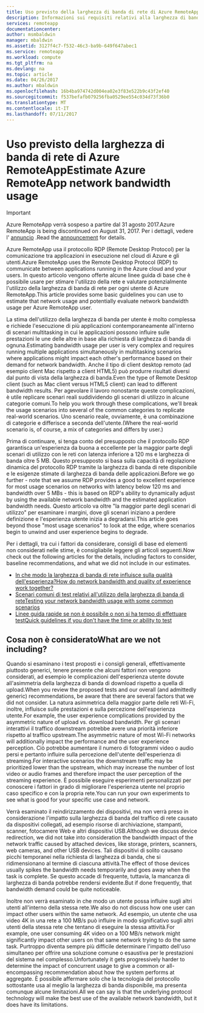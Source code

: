 ```yaml
---
title: Uso previsto della larghezza di banda di rete di Azure RemoteApp | Documentazione Microsoft
description: Informazioni sui requisiti relativi alla larghezza di banda di rete per le raccolte e le app Azure RemoteApp.
services: remoteapp
documentationcenter: 
author: msmbaldwin
manager: mbaldwin
ms.assetid: 3127f4c7-f532-46c3-ba9b-649f647abec1
ms.service: remoteapp
ms.workload: compute
ms.tgt_pltfrm: na
ms.devlang: na
ms.topic: article
ms.date: 04/26/2017
ms.author: mbaldwin
ms.openlocfilehash: 16b4ba974742d004ea02e3f83e522b9c43f2ef40
ms.sourcegitcommit: f537befafb079256fba0529ee554c034d73f36b0
ms.translationtype: MT
ms.contentlocale: it-IT
ms.lasthandoff: 07/11/2017
---
```

# <a name="estimate-azure-remoteapp-network-bandwidth-usage"></a><span data-ttu-id="ad92d-103">Uso previsto della larghezza di banda di rete di Azure RemoteApp</span><span class="sxs-lookup"><span data-stu-id="ad92d-103">Estimate Azure RemoteApp network bandwidth usage</span></span>
> [!IMPORTANT]
> <span data-ttu-id="ad92d-104">Azure RemoteApp verrà sospeso a partire dal 31 agosto 2017.</span><span class="sxs-lookup"><span data-stu-id="ad92d-104">Azure RemoteApp is being discontinued on August 31, 2017.</span></span> <span data-ttu-id="ad92d-105">Per i dettagli, vedere l' [annuncio](https://go.microsoft.com/fwlink/?linkid=821148) .</span><span class="sxs-lookup"><span data-stu-id="ad92d-105">Read the [announcement](https://go.microsoft.com/fwlink/?linkid=821148) for details.</span></span>
> 
> 

<span data-ttu-id="ad92d-106">Azure RemoteApp usa il protocollo RDP (Remote Desktop Protocol) per la comunicazione tra applicazioni in esecuzione nel cloud di Azure e gli utenti.</span><span class="sxs-lookup"><span data-stu-id="ad92d-106">Azure RemoteApp uses the Remote Desktop Protocol (RDP) to communicate between applications running in the Azure cloud and your users.</span></span> <span data-ttu-id="ad92d-107">In questo articolo vengono offerte alcune linee guida di base che è possibile usare per stimare l'utilizzo della rete e valutare potenzialmente l'utilizzo della larghezza di banda di rete per ogni utente di Azure RemoteApp.</span><span class="sxs-lookup"><span data-stu-id="ad92d-107">This article provides some basic guidelines you can use to estimate that network usage and potentially evaluate network bandwidth usage per Azure RemoteApp user.</span></span>

<span data-ttu-id="ad92d-108">La stima dell'utilizzo della larghezza di banda per utente è molto complessa e richiede l'esecuzione di più applicazioni contemporaneamente all'interno di scenari multitasking in cui le applicazioni possono influire sulle prestazioni le une delle altre in base alla richiesta di larghezza di banda di ognuna.</span><span class="sxs-lookup"><span data-stu-id="ad92d-108">Estimating bandwidth usage per user is very complex and requires running multiple applications simultaneously in multitasking scenarios where applications might impact each other's performance based on their demand for network bandwidth.</span></span> <span data-ttu-id="ad92d-109">Anche il tipo di client desktop remoto (ad esempio client Mac rispetto a client HTML5) può produrre risultati diversi dal punto di vista della larghezza di banda.</span><span class="sxs-lookup"><span data-stu-id="ad92d-109">Even the type of Remote Desktop client (such as Mac client versus HTML5 client) can lead to different bandwidth results.</span></span> <span data-ttu-id="ad92d-110">Per agevolare il lavoro nonostante queste complicazioni, è utile replicare scenari reali suddividendo gli scenari di utilizzo in alcune categorie comuni.</span><span class="sxs-lookup"><span data-stu-id="ad92d-110">To help you work through these complications, we'll break the usage scenarios into several of the common categories to replicate real-world scenarios.</span></span> <span data-ttu-id="ad92d-111">Uno scenario reale, ovviamente, è una combinazione di categorie e differisce a seconda dell'utente.</span><span class="sxs-lookup"><span data-stu-id="ad92d-111">(Where the real-world scenario is, of course, a mix of categories and differs by user.)</span></span>

<span data-ttu-id="ad92d-112">Prima di continuare, si tenga conto del presupposto che il protocollo RDP garantisca un'esperienza da buona a eccellente per la maggior parte degli scenari di utilizzo con le reti con latenza inferiore a 120 ms e larghezza di banda oltre 5 MB. Questo presupposto si basa sulla capacità di regolazione dinamica del protocollo RDP tramite la larghezza di banda di rete disponibile e le esigenze stimate di larghezza di banda delle applicazioni.</span><span class="sxs-lookup"><span data-stu-id="ad92d-112">Before we go further - note that we assume RDP provides a good to excellent experience for most usage scenarios on networks with latency below 120 ms and bandwidth over 5 MBs - this is based on RDP's ability to dynamically adjust by using the available network bandwidth and the estimated application bandwidth needs.</span></span> <span data-ttu-id="ad92d-113">Questo articolo va oltre "la maggior parte degli scenari di utilizzo" per esaminare i margini, dove gli scenari iniziano a perdere definizione e l'esperienza utente inizia a degradarsi.</span><span class="sxs-lookup"><span data-stu-id="ad92d-113">This article goes beyond those "most usage scenarios" to look at the edge, where scenarios begin to unwind and user experience begins to degrade.</span></span>

<span data-ttu-id="ad92d-114">Per i dettagli, tra cui i fattori da considerare, consigli di base ed elementi non considerati nelle stime, è consigliabile leggere gli articoli seguenti.</span><span class="sxs-lookup"><span data-stu-id="ad92d-114">Now check out the following articles for the details, including factors to consider, baseline recommendations, and what we did not include in our estimates.</span></span>

* [<span data-ttu-id="ad92d-115">In che modo la larghezza di banda di rete influisce sulla qualità dell'esperienza?</span><span class="sxs-lookup"><span data-stu-id="ad92d-115">How do network bandwidth and quality of experience work together?</span></span>](remoteapp-bandwidthexperience.md)
* [<span data-ttu-id="ad92d-116">Scenari comuni di test relativi all'utilizzo della larghezza di banda di rete</span><span class="sxs-lookup"><span data-stu-id="ad92d-116">Testing your network bandwidth usage with some common scenarios</span></span>](remoteapp-bandwidthtests.md)
* [<span data-ttu-id="ad92d-117">Linee guida rapide se non è possibile o non si ha tempo di effettuare test</span><span class="sxs-lookup"><span data-stu-id="ad92d-117">Quick guidelines if you don't have the time or ability to test</span></span>](remoteapp-bandwidthguidelines.md)

## <a name="what-are-we-not-including"></a><span data-ttu-id="ad92d-118">Cosa non è considerato</span><span class="sxs-lookup"><span data-stu-id="ad92d-118">What are we not including?</span></span>
<span data-ttu-id="ad92d-119">Quando si esaminano i test proposti e i consigli generali, effettivamente piuttosto generici, tenere presente che alcuni fattori non vengono considerati, ad esempio le complicazioni dell'esperienza utente dovute all'asimmetria della larghezza di banda di download rispetto a quella di upload.</span><span class="sxs-lookup"><span data-stu-id="ad92d-119">When you review the proposed tests and our overall (and admittedly generic) recommendations, be aware that there are several factors that we did not consider.</span></span> <span data-ttu-id="ad92d-120">La natura asimmetrica della maggior parte delle reti Wi-Fi, inoltre, influisce sulle prestazioni e sulla percezione dell'esperienza utente.</span><span class="sxs-lookup"><span data-stu-id="ad92d-120">For example, the user experience complications provided by the asymmetric nature of upload vs. download bandwidth.</span></span> <span data-ttu-id="ad92d-121">Per gli scenari interattivi il traffico downstream potrebbe avere una priorità inferiore rispetto al traffico upstream.</span><span class="sxs-lookup"><span data-stu-id="ad92d-121">The asymmetric nature of most Wi-Fi networks will additionally impact the performance and the user experience perception.</span></span> <span data-ttu-id="ad92d-122">Ciò potrebbe aumentare il numero di fotogrammi video o audio persi e pertanto influire sulla percezione dell'utente dell'esperienza di streaming.</span><span class="sxs-lookup"><span data-stu-id="ad92d-122">For interactive scenarios the downstream traffic may be prioritized lower than the upstream, which may increase the number of lost video or audio frames and therefore impact the user perception of the streaming experience.</span></span> <span data-ttu-id="ad92d-123">È possibile eseguire esperimenti personalizzati per conoscere i fattori in grado di migliorare l'esperienza utente nel proprio caso specifico e con la propria rete.</span><span class="sxs-lookup"><span data-stu-id="ad92d-123">You can run your own experiments to see what is good for your specific use case and network.</span></span>

<span data-ttu-id="ad92d-124">Verrà esaminato il reindirizzamento dei dispositivi, ma non verrà preso in considerazione l'impatto sulla larghezza di banda del traffico di rete causato da dispositivi collegati, ad esempio risorse di archiviazione, stampanti, scanner, fotocamere Web e altri dispositivi USB.</span><span class="sxs-lookup"><span data-stu-id="ad92d-124">Although we discuss device redirection, we did not take into consideration the bandwidth impact of the network traffic caused by attached devices, like storage, printers, scanners, web cameras, and other USB devices.</span></span> <span data-ttu-id="ad92d-125">Tali dispositivi di solito causano picchi temporanei nella richiesta di larghezza di banda, che si ridimensionano al termine di ciascuna attività.</span><span class="sxs-lookup"><span data-stu-id="ad92d-125">The effect of those devices usually spikes the bandwidth needs temporarily and goes away when the task is complete.</span></span> <span data-ttu-id="ad92d-126">Se questo accade di frequente, tuttavia, la mancanza di larghezza di banda potrebbe rendersi evidente.</span><span class="sxs-lookup"><span data-stu-id="ad92d-126">But if done frequently, that bandwidth demand could be quite noticeable.</span></span>

<span data-ttu-id="ad92d-127">Inoltre non verrà esaminato in che modo un utente possa influire sugli altri utenti all'interno della stessa rete.</span><span class="sxs-lookup"><span data-stu-id="ad92d-127">We also do not discuss how one user can impact other users within the same network.</span></span> <span data-ttu-id="ad92d-128">Ad esempio, un utente che usa video 4K in una rete a 100 MB/s può influire in modo significativo sugli altri utenti della stessa rete che tentano di eseguire la stessa attività.</span><span class="sxs-lookup"><span data-stu-id="ad92d-128">For example, one user consuming 4K video on a 100 MB/s network might significantly impact other users on that same network trying to do the same task.</span></span> <span data-ttu-id="ad92d-129">Purtroppo diventa sempre più difficile determinare l'impatto dell'uso simultaneo per offrire una soluzione comune o esaustiva per le prestazioni del sistema nel complesso.</span><span class="sxs-lookup"><span data-stu-id="ad92d-129">Unfortunately it gets progressively harder to determine the impact of concurrent usage to give a common or all-encompassing recommendation about how the system performs at aggregate.</span></span> <span data-ttu-id="ad92d-130">È possibile affermare solo che la tecnologia del protocollo sottostante usa al meglio la larghezza di banda disponibile, ma presenta comunque alcune limitazioni.</span><span class="sxs-lookup"><span data-stu-id="ad92d-130">All we can say is that the underlying protocol technology will make the best use of the available network bandwidth, but it does have its limitations.</span></span>

